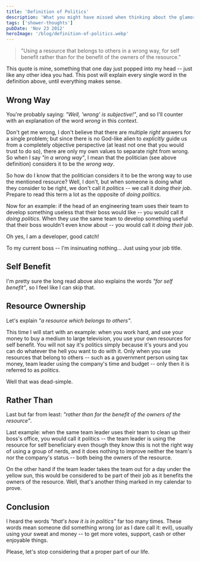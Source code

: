 ```yaml
---
title: 'Definition of Politics'
description: 'What you might have missed when thinking about the glamorous occupation - the unspoken definition of politics.'
tags: ['shower-thoughts']
pubDate: 'Nov 23 2012'
heroImage: '/blog/definition-of-politics.webp'
---
```


> "Using a resource that belongs to others in a wrong way, for self benefit rather than for the benefit of the owners of the resource."

This quote is mine, something that one day just popped into my head -- just like any other idea you had.
This post will explain every single word in the definition above, until everything makes sense.

## Wrong Way

You're probably saying: *"Well, 'wrong' is subjective!"*, and so I'll counter with an explanation of the word *wrong* in this context.

Don't get me wrong, I don't believe that there are multiple *right* answers for a single problem; but since there is no God-like alien to *explicitly* guide us from a completely objective perspective (at least not one that you would trust to do so), there are only my own values to separate right from wrong.
So when I say *"in a wrong way"*, I mean that the politician (see above definition) considers it to be the *wrong way*.

So how do I know that the politician considers it to be the wrong way to use the mentioned resource? Well, I don't, but when someone is doing what they consider to be right, we don't call it *politics* -- we call it *doing their job*.
Prepare to read this term a lot as the opposite of *doing politics*.

Now for an example: if the head of an engineering team uses their team to develop something useless that their boss would like -- you would call it *doing politics*.
When they use the same team to develop something useful that their boss wouldn't even know about -- you would call it *doing their job*.

Oh yes, I am a developer, good catch!

To my current boss -- I'm insinuating nothing... Just using your job title.

## Self Benefit

I'm pretty sure the long read above also explains the words *"for self benefit"*, so I feel like I can skip that.

## Resource Ownership

Let's explain *"a resource which belongs to others"*.

This time I will start with an example: when you work hard, and use your money to buy a medium to large television, you use your own resources for self benefit.
You will not say it's politics simply because it's yours and you can do whatever the hell you want to do with it.
Only when you use resources that belong to others -- such as a government person using tax money, team leader using the company's time and budget -- only then it is referred to as *politics*.

Well that was dead-simple.

## Rather Than

Last but far from least: *"rather than for the benefit of the owners of the resource"*.

Last example: when the same team leader uses their team to clean up their boss's office, you would call it politics -- the team leader is using the resource for self beneficiary even though they know this is not the right way of using a group of nerds, and it does nothing to improve neither the team's nor the company's status -- both being the owners of the resource.

On the other hand if the team leader takes the team out for a day under the yellow sun, this would be considered to be part of their job as it benefits the owners of the resource.
Well, that's another thing marked in my calendar to prove.

## Conclusion

I heard the words *"that's how it is in politics"* far too many times.
These words mean someone did something wrong (or as I dare call it: evil), usually using your sweat and money -- to get more votes, support, cash or other enjoyable things.

Please, let's stop considering that a proper part of our life.
